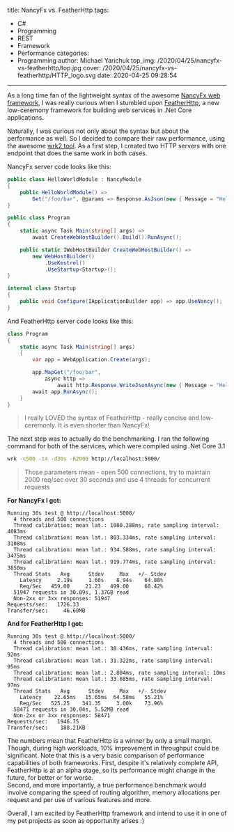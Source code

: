 title: NancyFx vs. FeatherHttp
tags:
  - C#
  - Programming
  - REST
  - Framework
  - Performance
categories:
  - Programming
author: Michael Yarichuk
top_img: /2020/04/25/nancyfx-vs-featherhttp/top.jpg
cover: /2020/04/25/nancyfx-vs-featherhttp/HTTP_logo.svg
date: 2020-04-25 09:28:54
---
As a long time fan of the lightweight syntax of the awesome [NancyFx web framework](http://nancyfx.org/), I was really curious when I stumbled upon [FeatherHttp](https://github.com/featherhttp/framework), a new low-ceremony framework for building web services in .Net Core applications.  
  
Naturally, I was curious not only about the syntax but about the performance as well. So I decided to compare their raw performance, using the awesome [wrk2 tool](https://github.com/giltene/wrk2).
As a first step, I created two HTTP servers with one endpoint that does the same work in both cases.

NancyFx server code looks like this:  

```cs
public class HelloWorldModule : NancyModule
{
    public HelloWorldModule() => 
        Get("/foo/bar", @params => Response.AsJson(new { Message = "Hello World!" }));
}

public class Program
{
    static async Task Main(string[] args) => 
        await CreateWebHostBuilder().Build().RunAsync();

    public static IWebHostBuilder CreateWebHostBuilder() =>
        new WebHostBuilder()
            .UseKestrel()
            .UseStartup<Startup>();
}

internal class Startup
{
    public void Configure(IApplicationBuilder app) => app.UseNancy();
}
```

And FeatherHttp server code looks like this:  

```cs
class Program
{
    static async Task Main(string[] args)
    {
        var app = WebApplication.Create(args);

        app.MapGet("/foo/bar", 
            async http => 
                await http.Response.WriteJsonAsync(new { Message = "Hello World!" }));
        await app.RunAsync();
    }
}
```
> I really LOVED the syntax of FeatherHttp - really concise and low-ceremonly. It is even shorter than NancyFx!

The next step was to actually do the benchmarking. I ran the following command for both of the services, which were compiled using .Net Core 3.1  

```bash
wrk -c500 -t4 -d30s -R2000 http://localhost:5000/
```
> Those parameters mean - open 500 connections, try to maintain 2000 req/sec over 30 seconds and use 4 threads for concurrent requests

**For NancyFx I got:**
```command
Running 30s test @ http://localhost:5000/
  4 threads and 500 connections
  Thread calibration: mean lat.: 1080.288ms, rate sampling interval: 4083ms
  Thread calibration: mean lat.: 803.334ms, rate sampling interval: 3108ms
  Thread calibration: mean lat.: 934.588ms, rate sampling interval: 3475ms
  Thread calibration: mean lat.: 919.774ms, rate sampling interval: 3850ms
  Thread Stats   Avg      Stdev     Max   +/- Stdev
    Latency     2.19s     1.60s    8.94s    64.88%
    Req/Sec   459.00     21.23   499.00     68.42%
  51947 requests in 30.09s, 1.37GB read
  Non-2xx or 3xx responses: 51947
Requests/sec:   1726.33
Transfer/sec:     46.60MB
```

**And for FeatherHttp I got:**
```command
Running 30s test @ http://localhost:5000/
  4 threads and 500 connections
  Thread calibration: mean lat.: 30.436ms, rate sampling interval: 92ms
  Thread calibration: mean lat.: 31.322ms, rate sampling interval: 95ms
  Thread calibration: mean lat.: 2.804ms, rate sampling interval: 10ms
  Thread calibration: mean lat.: 33.685ms, rate sampling interval: 97ms
  Thread Stats   Avg      Stdev     Max   +/- Stdev
    Latency    22.65ms   15.65ms  64.58ms   55.21%
    Req/Sec   525.25    341.35     3.00k    73.96%
  58471 requests in 30.04s, 5.52MB read
  Non-2xx or 3xx responses: 58471
Requests/sec:   1946.75
Transfer/sec:    188.21KB
```

The numbers mean that FeatherHttp is a winner by only a small margin. Though, during high workloads, 10% improvement in throughput could be significant. 
Note that this is a very basic comparison of performance capabilities of both frameworks. First, despite it's relatively complete API, FeatherHttp is at an alpha stage, so its performance might change in the future, for better or for worse.  
Second, and more importantly, a true performance benchmark would involve comparing the speed of routing algorithm, memory allocations per request and per use of various features and more.
  
Overall, I am excited by FeatherHttp framework and intend to use it in one of my pet projects as soon as opportunity arises :)